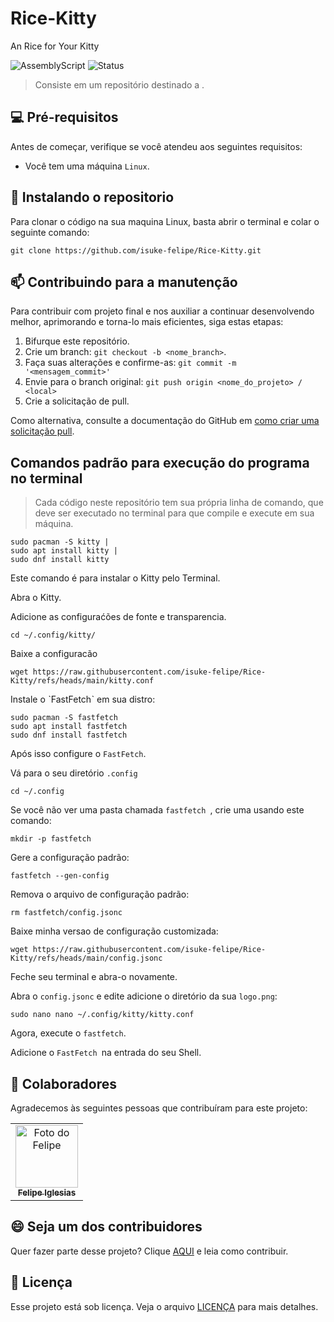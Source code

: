 # Rice-Kitty
An Rice for Your Kitty

![AssemblyScript](https://img.shields.io/badge/assembly%20script-%23000000.svg?style=for-the-badge&logo=assemblyscript&logoColor=white)
![Status](https://img.shields.io/static/v1?label=STATUS&message=COMPLETO&color=green&style=for-the-badge)

> Consiste em um repositório destinado a .

## 💻 Pré-requisitos

Antes de começar, verifique se você atendeu aos seguintes requisitos:

- Você tem uma máquina `Linux`.

## 🚀 Instalando o repositorio

Para clonar o código na sua maquina Linux, basta abrir o terminal e colar o seguinte comando:

```
git clone https://github.com/isuke-felipe/Rice-Kitty.git
```

## 📫 Contribuindo para a manutenção

Para contribuir com projeto final e nos auxiliar a continuar desenvolvendo melhor, aprimorando e torna-lo mais eficientes, siga estas etapas:

1. Bifurque este repositório.
2. Crie um branch: `git checkout -b <nome_branch>`.
3. Faça suas alterações e confirme-as: `git commit -m '<mensagem_commit>'`
4. Envie para o branch original: `git push origin <nome_do_projeto> / <local>`
5. Crie a solicitação de pull.

Como alternativa, consulte a documentação do GitHub em [como criar uma solicitação pull](https://help.github.com/en/github/collaborating-with-issues-and-pull-requests/creating-a-pull-request).


## Comandos padrão para execução do programa no terminal

> Cada código neste repositório tem sua própria linha de comando, que deve ser executado no terminal para que compile e execute em sua máquina.

```
sudo pacman -S kitty |
sudo apt install kitty |
sudo dnf install kitty
```
Este comando é para instalar o Kitty pelo Terminal.

Abra o Kitty.

Adicione as configuraćões de fonte e transparencia.

`cd ~/.config/kitty/`

Baixe a configuracão 

`wget https://raw.githubusercontent.com/isuke-felipe/Rice-Kitty/refs/heads/main/kitty.conf`

Instale o ˋFastFetchˋ em sua distro:

```
sudo pacman -S fastfetch
sudo apt install fastfetch
sudo dnf install fastfetch
```

Após isso configure o `FastFetch`.

Vá para o seu diretório `.config`

`cd ~/.config`

Se você não ver uma pasta chamada `fastfetch `, crie uma usando este comando: 

`mkdir -p fastfetch`

Gere a configuração padrão:

`fastfetch --gen-config`

Remova o arquivo de configuração padrão: 

`rm fastfetch/config.jsonc`

Baixe minha versao de configuração customizada:

```
wget https://raw.githubusercontent.com/isuke-felipe/Rice-Kitty/refs/heads/main/config.jsonc
```

Feche seu terminal e abra-o novamente.

Abra o `config.jsonc` e edite adicione o diretório da sua `logo.png`:

`sudo nano nano ~/.config/kitty/kitty.conf`

Agora, execute o `fastfetch`.

Adicione o `FastFetch `na entrada do seu Shell.


## 🤝 Colaboradores

Agradecemos às seguintes pessoas que contribuíram para este projeto:

<table>
  <tr>
    <td align="center">
      <a href="https://github.com/isuke-felipe" title="Autor">
        <img src="https://avatars.githubusercontent.com/u/111601155?v=4" width="100px;" alt="Foto do Felipe"/><br>
        <sub>
          <b>Felipe Iglesias</b>
    </td>
  </tr>
</table>

## 😄 Seja um dos contribuidores

Quer fazer parte desse projeto? Clique [AQUI](CONTRIBUTING.md) e leia como contribuir.

## 📝 Licença

Esse projeto está sob licença. Veja o arquivo [LICENÇA](LICENSE.md) para mais detalhes.

